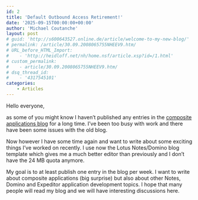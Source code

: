 ```yaml
---
id: 2
title: 'Default Outbound Access Retirement!'
date: '2025-09-15T00:00:00+00:00'
author: 'Michael Coutanche'
layout: post
# guid: 'http://s600643527.online.de/article/welcome-to-my-new-blog/'
# permalink: /article/30.09.2008065755NHEEV9.htm/
# URL_before_HTML_Import: 
#    - 'http://heidloff.net/nh/home.nsf/article.xsp?id=/1.html'
# custom_permalink:
#    - article/30.09.2008065755NHEEV9.htm/
# dsq_thread_id:
#    - '4317545101'
categories:
    - Articles
---
```


Hello everyone,

as some of you might know I haven’t published any entries in the [composite applications blog](http://www.ibm.com/developerworks/blogs/page/CompApps) for a long time. I’ve been too busy with work and there have been some issues with the old blog.

Now however I have some time again and want to write about some exciting things I’ve worked on recently. I use now the Lotus Notes/Domino blog template which gives me a much better editor than previously and I don’t have the 24 MB quota anymore.

My goal is to at least publish one entry in the blog per week. I want to write about composite applications (big surprise) but also about other Notes, Domino and Expeditor application development topics. I hope that many people will read my blog and we will have interesting discussions here.